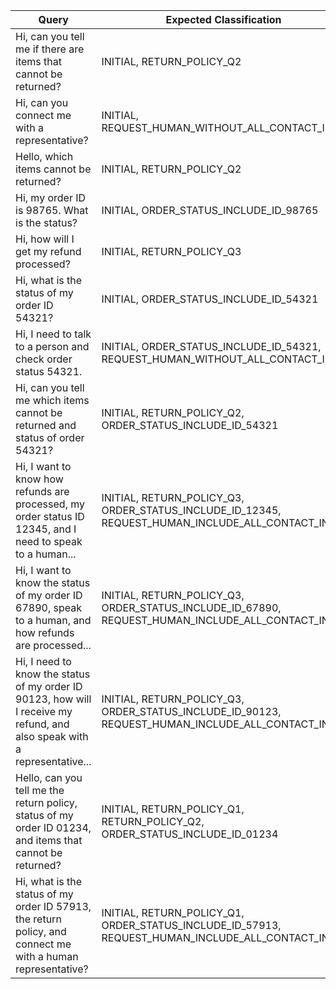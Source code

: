 | Query | Expected Classification | Actual Classification | Result |
|-------|-------------------------|-----------------------|--------|
| Hi, can you tell me if there are items that cannot be returned? | INITIAL, RETURN_POLICY_Q2 | RETURN_POLICY_Q2 | Failed |
| Hi, can you connect me with a representative? | INITIAL, REQUEST_HUMAN_WITHOUT_ALL_CONTACT_INFO | REQUEST_HUMAN_WITHOUT_ALL_CONTACT_INFO | Failed |
| Hello, which items cannot be returned? | INITIAL, RETURN_POLICY_Q2 | RETURN_POLICY_Q2 | Failed |
| Hi, my order ID is 98765. What is the status? | INITIAL, ORDER_STATUS_INCLUDE_ID_98765 | ORDER_STATUS_INCLUDE_ID_98765 | Failed |
| Hi, how will I get my refund processed? | INITIAL, RETURN_POLICY_Q3 | RETURN_POLICY_Q3 | Failed |
| Hi, what is the status of my order ID 54321? | INITIAL, ORDER_STATUS_INCLUDE_ID_54321 | ORDER_STATUS_INCLUDE_ID_54321 | Failed |
| Hi, I need to talk to a person and check order status 54321. | INITIAL, ORDER_STATUS_INCLUDE_ID_54321, REQUEST_HUMAN_WITHOUT_ALL_CONTACT_INFO | ORDER_STATUS_INCLUDE_ID_54321, REQUEST_HUMAN_WITHOUT_ALL_CONTACT_INFO | Failed |
| Hi, can you tell me which items cannot be returned and status of order 54321? | INITIAL, RETURN_POLICY_Q2, ORDER_STATUS_INCLUDE_ID_54321 | RETURN_POLICY_Q2, ORDER_STATUS_INCLUDE_ID_54321 | Failed |
| Hi, I want to know how refunds are processed, my order status ID 12345, and I need to speak to a human... | INITIAL, RETURN_POLICY_Q3, ORDER_STATUS_INCLUDE_ID_12345, REQUEST_HUMAN_INCLUDE_ALL_CONTACT_INFO | RETURN_POLICY_Q3, ORDER_STATUS_INCLUDE_ID_12345, REQUEST_HUMAN_INCLUDE_ALL_CONTACT_INFO | Failed |
| Hi, I want to know the status of my order ID 67890, speak to a human, and how refunds are processed... | INITIAL, RETURN_POLICY_Q3, ORDER_STATUS_INCLUDE_ID_67890, REQUEST_HUMAN_INCLUDE_ALL_CONTACT_INFO | ORDER_STATUS_INCLUDE_ID_67890, RETURN_POLICY_Q3, REQUEST_HUMAN_INCLUDE_ALL_CONTACT_INFO | Failed |
| Hi, I need to know the status of my order ID 90123, how will I receive my refund, and also speak with a representative... | INITIAL, RETURN_POLICY_Q3, ORDER_STATUS_INCLUDE_ID_90123, REQUEST_HUMAN_INCLUDE_ALL_CONTACT_INFO | ORDER_STATUS_INCLUDE_ID_90123, RETURN_POLICY_Q3, REQUEST_HUMAN_INCLUDE_ALL_CONTACT_INFO | Failed |
| Hello, can you tell me the return policy, status of my order ID 01234, and items that cannot be returned? | INITIAL, RETURN_POLICY_Q1, RETURN_POLICY_Q2, ORDER_STATUS_INCLUDE_ID_01234 | INITIAL, RETURN_POLICY_Q1, ORDER_STATUS_INCLUDE_ID_01234, RETURN_POLICY_Q2 | Failed |
| Hi, what is the status of my order ID 57913, the return policy, and connect me with a human representative? | INITIAL, RETURN_POLICY_Q1, ORDER_STATUS_INCLUDE_ID_57913, REQUEST_HUMAN_INCLUDE_ALL_CONTACT_INFO | RETURN_POLICY_Q1, ORDER_STATUS_INCLUDE_ID_57913, REQUEST_HUMAN_INCLUDE_ALL_CONTACT_INFO | Failed |
